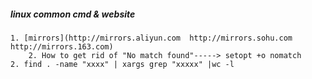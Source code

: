 ##### linux common cmd & website
    
    1. [mirrors](http://mirrors.aliyun.com  http://mirrors.sohu.com  http://mirrors.163.com) 
		2. How to get rid of "No match found"-----> setopt +o nomatch
    2. find . -name "xxxx" | xargs grep "xxxxx" |wc -l
